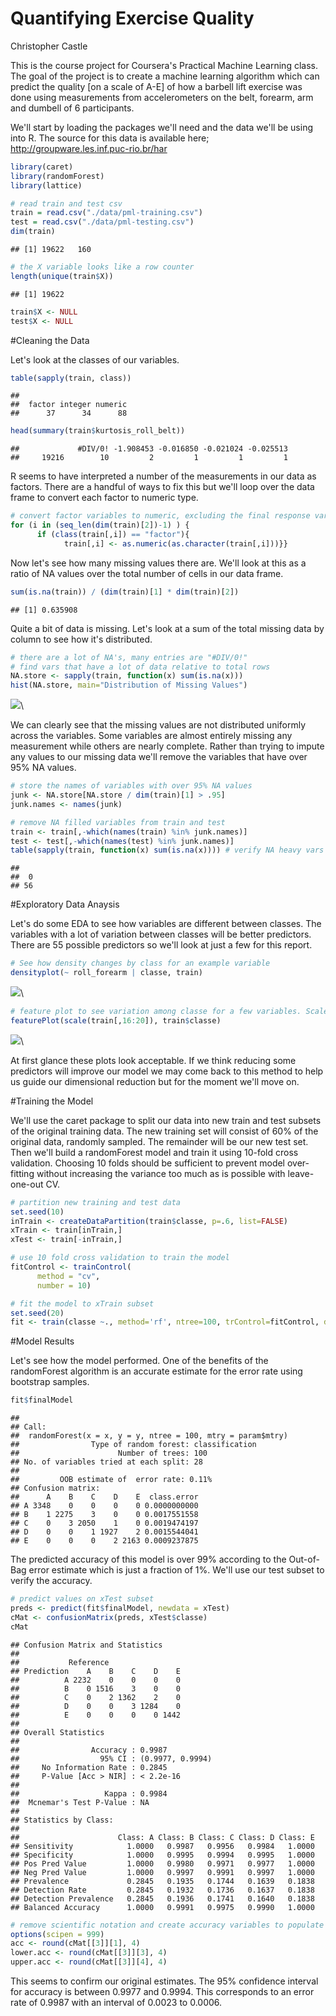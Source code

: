 # Quantifying Exercise Quality
Christopher Castle  

This is the course project for Coursera's Practical Machine Learning class. The goal of the project is to create a machine learning algorithm which can predict the quality [on a scale of A-E] of how a barbell lift exercise was done using measurements from accelerometers on the belt, forearm, arm and dumbell of 6 participants.

We'll start by loading the packages we'll need and the data we'll be using into R. The source for this data is available here; http://groupware.les.inf.puc-rio.br/har


```r
library(caret)
library(randomForest)
library(lattice)
```

```r
# read train and test csv
train = read.csv("./data/pml-training.csv")
test = read.csv("./data/pml-testing.csv")
dim(train)
```

```
## [1] 19622   160
```

```r
# the X variable looks like a row counter
length(unique(train$X))
```

```
## [1] 19622
```

```r
train$X <- NULL
test$X <- NULL
```

#Cleaning the Data

Let's look at the classes of our variables.


```r
table(sapply(train, class))
```

```
## 
##  factor integer numeric 
##      37      34      88
```

```r
head(summary(train$kurtosis_roll_belt))
```

```
##             #DIV/0! -1.908453 -0.016850 -0.021024 -0.025513 
##     19216        10         2         1         1         1
```

R seems to have interpreted a number of the measurements in our data as factors. There are a handful of ways to fix this but we'll loop over the data frame to convert each factor to numeric type.


```r
# convert factor variables to numeric, excluding the final response var
for (i in (seq_len(dim(train)[2])-1) ) {
      if (class(train[,i]) == "factor"){
            train[,i] <- as.numeric(as.character(train[,i]))}}
```

Now let's see how many missing values there are. We'll look at this as a ratio of NA values over the total number of cells in our data frame.


```r
sum(is.na(train)) / (dim(train)[1] * dim(train)[2])
```

```
## [1] 0.635908
```

Quite a bit of data is missing. Let's look at a sum of the total missing data by column to see how it's distributed. 

```r
# there are a lot of NA's, many entries are "#DIV/0!"
# find vars that have a lot of data relative to total rows
NA.store <- sapply(train, function(x) sum(is.na(x)))
hist(NA.store, main="Distribution of Missing Values")
```

![](PML-project_files/figure-html/unnamed-chunk-6-1.png)\

We can clearly see that the missing values are not distributed uniformly across the variables. Some variables are almost entirely missing any measurement while others are nearly complete. Rather than trying to impute any values to our missing data we'll remove the variables that have over 95% NA values. 


```r
# store the names of variables with over 95% NA values
junk <- NA.store[NA.store / dim(train)[1] > .95]
junk.names <- names(junk)

# remove NA filled variables from train and test
train <- train[,-which(names(train) %in% junk.names)]
test <- test[,-which(names(test) %in% junk.names)]
table(sapply(train, function(x) sum(is.na(x)))) # verify NA heavy vars are deleted
```

```
## 
##  0 
## 56
```

#Exploratory Data Anaysis

Let's do some EDA to see how variables are different between classes. The variables with a lot of variation between classes will be better predictors. There are 55 possible predictors so we'll look at just a few for this report.  


```r
# See how density changes by class for an example variable
densityplot(~ roll_forearm | classe, train)
```

![](PML-project_files/figure-html/unnamed-chunk-8-1.png)\

```r
# feature plot to see variation among classe for a few variables. Scale them first.    
featurePlot(scale(train[,16:20]), train$classe)
```

![](PML-project_files/figure-html/unnamed-chunk-8-2.png)\

At first glance these plots look acceptable. If we think reducing some predictors will improve our model we may come back to this method to help us guide our dimensional reduction but for the moment we'll move on. 

#Training the Model

We'll use the caret package to split our data into new train and test subsets of the original training data. The new training set will consist of 60% of the original data, randomly sampled. The remainder will be our new test set. Then we'll build a randomForest model and train it using 10-fold cross validation. Choosing 10 folds should be sufficient to prevent model over-fitting without increasing the variance too much as is possible with leave-one-out CV. 


```r
# partition new training and test data
set.seed(10)
inTrain <- createDataPartition(train$classe, p=.6, list=FALSE)
xTrain <- train[inTrain,]
xTest <- train[-inTrain,]

# use 10 fold cross validation to train the model
fitControl <- trainControl(
      method = "cv",
      number = 10)

# fit the model to xTrain subset
set.seed(20)
fit <- train(classe ~., method='rf', ntree=100, trControl=fitControl, data=xTrain)
```

#Model Results

Let's see how the model performed. One of the benefits of the randomForest algorithm is an accurate estimate for the error rate using bootstrap samples. 


```r
fit$finalModel
```

```
## 
## Call:
##  randomForest(x = x, y = y, ntree = 100, mtry = param$mtry) 
##                Type of random forest: classification
##                      Number of trees: 100
## No. of variables tried at each split: 28
## 
##         OOB estimate of  error rate: 0.11%
## Confusion matrix:
##      A    B    C    D    E  class.error
## A 3348    0    0    0    0 0.0000000000
## B    1 2275    3    0    0 0.0017551558
## C    0    3 2050    1    0 0.0019474197
## D    0    0    1 1927    2 0.0015544041
## E    0    0    0    2 2163 0.0009237875
```

The predicted accuracy of this model is over 99% according to the Out-of-Bag error estimate which is just a fraction of 1%. We'll use our test subset to verify the accuracy. 


```r
# predict values on xTest subset
preds <- predict(fit$finalModel, newdata = xTest)
cMat <- confusionMatrix(preds, xTest$classe)
cMat
```

```
## Confusion Matrix and Statistics
## 
##           Reference
## Prediction    A    B    C    D    E
##          A 2232    0    0    0    0
##          B    0 1516    3    0    0
##          C    0    2 1362    2    0
##          D    0    0    3 1284    0
##          E    0    0    0    0 1442
## 
## Overall Statistics
##                                           
##                Accuracy : 0.9987          
##                  95% CI : (0.9977, 0.9994)
##     No Information Rate : 0.2845          
##     P-Value [Acc > NIR] : < 2.2e-16       
##                                           
##                   Kappa : 0.9984          
##  Mcnemar's Test P-Value : NA              
## 
## Statistics by Class:
## 
##                      Class: A Class: B Class: C Class: D Class: E
## Sensitivity            1.0000   0.9987   0.9956   0.9984   1.0000
## Specificity            1.0000   0.9995   0.9994   0.9995   1.0000
## Pos Pred Value         1.0000   0.9980   0.9971   0.9977   1.0000
## Neg Pred Value         1.0000   0.9997   0.9991   0.9997   1.0000
## Prevalence             0.2845   0.1935   0.1744   0.1639   0.1838
## Detection Rate         0.2845   0.1932   0.1736   0.1637   0.1838
## Detection Prevalence   0.2845   0.1936   0.1741   0.1640   0.1838
## Balanced Accuracy      1.0000   0.9991   0.9975   0.9990   1.0000
```

```r
# remove scientific notation and create accuracy variables to populate below
options(scipen = 999)
acc <- round(cMat[[3]][1], 4)
lower.acc <- round(cMat[[3]][3], 4)
upper.acc <- round(cMat[[3]][4], 4)
```

This seems to confirm our original estimates. The 95% confidence interval for accuracy is between 0.9977 and 0.9994. This corresponds to an error rate of 0.9987 with an interval of 0.0023 to 0.0006.
